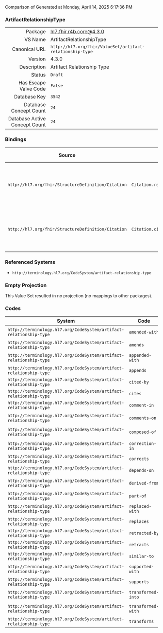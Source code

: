 Comparison of 
Generated at Monday, April 14, 2025 6:17:36 PM

### ArtifactRelationshipType

|      |     |
| ---: | --- |
| Package | hl7.fhir.r4b.core@4.3.0 |
| VS Name | ArtifactRelationshipType |
| Canonical URL | `http://hl7.org/fhir/ValueSet/artifact-relationship-type` |
| Version | 4.3.0 |
| Description | Artifact Relationship Type |
| Status | `Draft` |
| Has Escape Valve Code | `False` |
| Database Key | `3542` |
| Database Concept Count | `24` |
| Database Active Concept Count | `24` |
### Bindings

| Source | Element | Binding | Strength | Element Short |
| ------ | ------- | ------- | -------- | ------------- |
| `http://hl7.org/fhir/StructureDefinition/Citation` | `Citation.relatesTo.relationshipType` | `http://hl7.org/fhir/ValueSet/artifact-relationship-type` | `Extensible` | How the Citation resource relates to the target artifact |
| `http://hl7.org/fhir/StructureDefinition/Citation` | `Citation.citedArtifact.relatesTo.relationshipType` | `http://hl7.org/fhir/ValueSet/artifact-relationship-type` | `Extensible` | How the cited artifact relates to the target artifact |

### Referenced Systems

* `http://terminology.hl7.org/CodeSystem/artifact-relationship-type`
### Empty Projection

This Value Set resulted in no projection (no mappings to other packages).

### Codes

| System | Code | Display |
| ------ | ---- | ------- |
| `http://terminology.hl7.org/CodeSystem/artifact-relationship-type` | `amended-with` | Amended with |
| `http://terminology.hl7.org/CodeSystem/artifact-relationship-type` | `amends` | Amends |
| `http://terminology.hl7.org/CodeSystem/artifact-relationship-type` | `appended-with` | Appended with |
| `http://terminology.hl7.org/CodeSystem/artifact-relationship-type` | `appends` | Appends |
| `http://terminology.hl7.org/CodeSystem/artifact-relationship-type` | `cited-by` | Cited by |
| `http://terminology.hl7.org/CodeSystem/artifact-relationship-type` | `cites` | Cites |
| `http://terminology.hl7.org/CodeSystem/artifact-relationship-type` | `comment-in` | Comment In |
| `http://terminology.hl7.org/CodeSystem/artifact-relationship-type` | `comments-on` | Comments On |
| `http://terminology.hl7.org/CodeSystem/artifact-relationship-type` | `composed-of` | Composed of |
| `http://terminology.hl7.org/CodeSystem/artifact-relationship-type` | `correction-in` | Correction In |
| `http://terminology.hl7.org/CodeSystem/artifact-relationship-type` | `corrects` | Corrects |
| `http://terminology.hl7.org/CodeSystem/artifact-relationship-type` | `depends-on` | Depends on |
| `http://terminology.hl7.org/CodeSystem/artifact-relationship-type` | `derived-from` | Derived from |
| `http://terminology.hl7.org/CodeSystem/artifact-relationship-type` | `part-of` | Part of |
| `http://terminology.hl7.org/CodeSystem/artifact-relationship-type` | `replaced-with` | Replaced with |
| `http://terminology.hl7.org/CodeSystem/artifact-relationship-type` | `replaces` | Replaces |
| `http://terminology.hl7.org/CodeSystem/artifact-relationship-type` | `retracted-by` | Retracted by |
| `http://terminology.hl7.org/CodeSystem/artifact-relationship-type` | `retracts` | Retracts |
| `http://terminology.hl7.org/CodeSystem/artifact-relationship-type` | `similar-to` | Similar to |
| `http://terminology.hl7.org/CodeSystem/artifact-relationship-type` | `supported-with` | Supported with |
| `http://terminology.hl7.org/CodeSystem/artifact-relationship-type` | `supports` | Supports |
| `http://terminology.hl7.org/CodeSystem/artifact-relationship-type` | `transformed-into` | Transformed into |
| `http://terminology.hl7.org/CodeSystem/artifact-relationship-type` | `transformed-with` | Transformed with |
| `http://terminology.hl7.org/CodeSystem/artifact-relationship-type` | `transforms` | Transforms |
